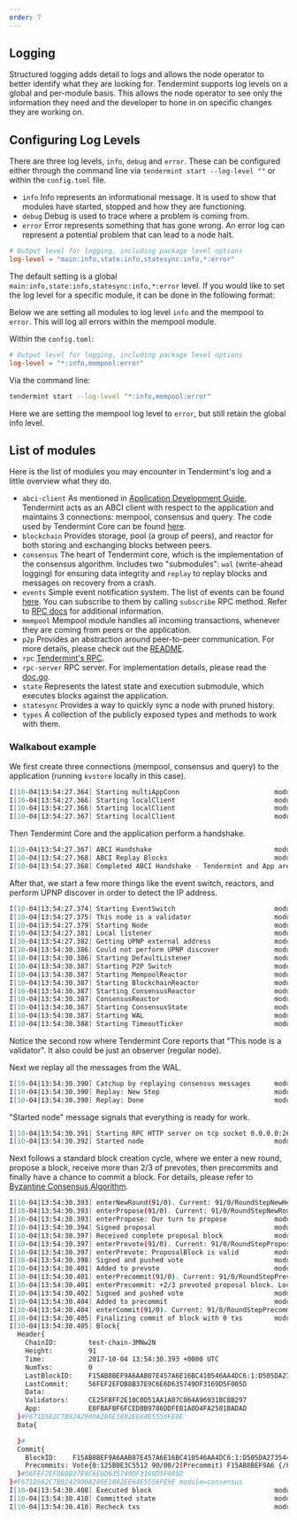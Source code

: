 ```yaml
---
order: 7
---
```


## Logging

Structured logging adds detail to logs and allows the node operator to better identify what they are looking for. Tendermint supports log levels on a global and per-module basis. This allows the node operator to see only the information they need and the developer to hone in on specific changes they are working on. 

## Configuring Log Levels


There are three log levels, `info`, `debug` and `error`. These can be configured either through the command line via  `tendermint start --log-level ""` or within the `config.toml` file.

- `info` Info represents an informational message. It is used to show that modules have started, stopped and how they are functioning.
- `debug` Debug is used to trace where a problem is coming from.
- `error` Error represents something that has gone wrong. An error log can represent a potential problem that can lead to a node halt. 

```toml
# Output level for logging, including package level options
log-level = "main:info,state:info,statesync:info,*:error"
```

The default setting is a global `main:info,state:info,statesync:info,*:error` level. If you would like to set the log level for a specific module, it can be done in the following format: 

Below we are setting all modules to log level `info` and the mempool to `error`. This will log all errors within the mempool module. 

Within the `config.toml`:

```toml
# Output level for logging, including package level options
log-level = "*:info,mempool:error"
```

Via the command line:

```sh
tendermint start --log-level "*:info,mempool:error"
```

Here we are setting the mempool log level to `error`, but still retain the global info level. 

## List of modules

Here is the list of modules you may encounter in Tendermint's log and a
little overview what they do.

- `abci-client` As mentioned in [Application Development Guide](../app-dev/app-development.md), Tendermint acts as an ABCI
  client with respect to the application and maintains 3 connections:
  mempool, consensus and query. The code used by Tendermint Core can
  be found [here](https://github.com/tendermint/tendermint/tree/master/abci/client).
- `blockchain` Provides storage, pool (a group of peers), and reactor
  for both storing and exchanging blocks between peers.
- `consensus` The heart of Tendermint core, which is the
  implementation of the consensus algorithm. Includes two
  "submodules": `wal` (write-ahead logging) for ensuring data
  integrity and `replay` to replay blocks and messages on recovery
  from a crash.
- `events` Simple event notification system. The list of events can be
  found
  [here](https://github.com/tendermint/tendermint/blob/master/types/events.go).
  You can subscribe to them by calling `subscribe` RPC method. Refer
  to [RPC docs](./rpc.md) for additional information.
- `mempool` Mempool module handles all incoming transactions, whenever
  they are coming from peers or the application.
- `p2p` Provides an abstraction around peer-to-peer communication. For
  more details, please check out the
  [README](https://github.com/tendermint/tendermint/blob/master/p2p/README.md).
- `rpc` [Tendermint's RPC](./rpc.md).
- `rpc-server` RPC server. For implementation details, please read the
  [doc.go](https://github.com/tendermint/tendermint/blob/master/rpc/jsonrpc/doc.go).
- `state` Represents the latest state and execution submodule, which
  executes blocks against the application.
- `statesync` Provides a way to quickly sync a node with pruned history.
- `types` A collection of the publicly exposed types and methods to
  work with them.


### Walkabout example

We first create three connections (mempool, consensus and query) to the
application (running `kvstore` locally in this case).

```sh
I[10-04|13:54:27.364] Starting multiAppConn                        module=proxy impl=multiAppConn
I[10-04|13:54:27.366] Starting localClient                         module=abci-client connection=query impl=localClient
I[10-04|13:54:27.366] Starting localClient                         module=abci-client connection=mempool impl=localClient
I[10-04|13:54:27.367] Starting localClient                         module=abci-client connection=consensus impl=localClient
```

Then Tendermint Core and the application perform a handshake.

```sh
I[10-04|13:54:27.367] ABCI Handshake                               module=consensus appHeight=90 appHash=E0FBAFBF6FCED8B9786DDFEB1A0D4FA2501BADAD
I[10-04|13:54:27.368] ABCI Replay Blocks                           module=consensus appHeight=90 storeHeight=90 stateHeight=90
I[10-04|13:54:27.368] Completed ABCI Handshake - Tendermint and App are synced module=consensus appHeight=90 appHash=E0FBAFBF6FCED8B9786DDFEB1A0D4FA2501BADAD
```

After that, we start a few more things like the event switch, reactors,
and perform UPNP discover in order to detect the IP address.

```sh
I[10-04|13:54:27.374] Starting EventSwitch                         module=types impl=EventSwitch
I[10-04|13:54:27.375] This node is a validator                     module=consensus
I[10-04|13:54:27.379] Starting Node                                module=main impl=Node
I[10-04|13:54:27.381] Local listener                               module=p2p ip=:: port=26656
I[10-04|13:54:27.382] Getting UPNP external address                module=p2p
I[10-04|13:54:30.386] Could not perform UPNP discover              module=p2p err="write udp4 0.0.0.0:38238->239.255.255.250:1900: i/o timeout"
I[10-04|13:54:30.386] Starting DefaultListener                     module=p2p impl=Listener(@10.0.2.15:26656)
I[10-04|13:54:30.387] Starting P2P Switch                          module=p2p impl="P2P Switch"
I[10-04|13:54:30.387] Starting MempoolReactor                      module=mempool impl=MempoolReactor
I[10-04|13:54:30.387] Starting BlockchainReactor                   module=blockchain impl=BlockchainReactor
I[10-04|13:54:30.387] Starting ConsensusReactor                    module=consensus impl=ConsensusReactor
I[10-04|13:54:30.387] ConsensusReactor                             module=consensus fastSync=false
I[10-04|13:54:30.387] Starting ConsensusState                      module=consensus impl=ConsensusState
I[10-04|13:54:30.387] Starting WAL                                 module=consensus wal=/home/vagrant/.tendermint/data/cs.wal/wal impl=WAL
I[10-04|13:54:30.388] Starting TimeoutTicker                       module=consensus impl=TimeoutTicker
```

Notice the second row where Tendermint Core reports that "This node is a
validator". It also could be just an observer (regular node).

Next we replay all the messages from the WAL.

```sh
I[10-04|13:54:30.390] Catchup by replaying consensus messages      module=consensus height=91
I[10-04|13:54:30.390] Replay: New Step                             module=consensus height=91 round=0 step=RoundStepNewHeight
I[10-04|13:54:30.390] Replay: Done                                 module=consensus
```

"Started node" message signals that everything is ready for work.

```sh
I[10-04|13:54:30.391] Starting RPC HTTP server on tcp socket 0.0.0.0:26657 module=rpc-server
I[10-04|13:54:30.392] Started node                                 module=main nodeInfo="NodeInfo{id: DF22D7C92C91082324A1312F092AA1DA197FA598DBBFB6526E, moniker: anonymous, network: test-chain-3MNw2N [remote , listen 10.0.2.15:26656], version: 0.11.0-10f361fc ([wire_version=0.6.2 p2p_version=0.5.0 consensus_version=v1/0.2.2 rpc_version=0.7.0/3 tx_index=on rpc_addr=tcp://0.0.0.0:26657])}"
```

Next follows a standard block creation cycle, where we enter a new
round, propose a block, receive more than 2/3 of prevotes, then
precommits and finally have a chance to commit a block. For details,
please refer to [Byzantine Consensus
Algorithm](https://github.com/tendermint/spec/blob/master/spec/consensus/consensus.md).

```sh
I[10-04|13:54:30.393] enterNewRound(91/0). Current: 91/0/RoundStepNewHeight module=consensus
I[10-04|13:54:30.393] enterPropose(91/0). Current: 91/0/RoundStepNewRound module=consensus
I[10-04|13:54:30.393] enterPropose: Our turn to propose            module=consensus proposer=125B0E3C5512F5C2B0E1109E31885C4511570C42 privValidator="PrivValidator{125B0E3C5512F5C2B0E1109E31885C4511570C42 LH:90, LR:0, LS:3}"
I[10-04|13:54:30.394] Signed proposal                              module=consensus height=91 round=0 proposal="Proposal{91/0 1:21B79872514F (-1,:0:000000000000) {/10EDEDD7C84E.../}}"
I[10-04|13:54:30.397] Received complete proposal block             module=consensus height=91 hash=F671D562C7B9242900A286E1882EE64E5556FE9E
I[10-04|13:54:30.397] enterPrevote(91/0). Current: 91/0/RoundStepPropose module=consensus
I[10-04|13:54:30.397] enterPrevote: ProposalBlock is valid         module=consensus height=91 round=0
I[10-04|13:54:30.398] Signed and pushed vote                       module=consensus height=91 round=0 vote="Vote{0:125B0E3C5512 91/00/1(Prevote) F671D562C7B9 {/89047FFC21D8.../}}" err=null
I[10-04|13:54:30.401] Added to prevote                             module=consensus vote="Vote{0:125B0E3C5512 91/00/1(Prevote) F671D562C7B9 {/89047FFC21D8.../}}" prevotes="VoteSet{H:91 R:0 T:1 +2/3:F671D562C7B9242900A286E1882EE64E5556FE9E:1:21B79872514F BA{1:X} map[]}"
I[10-04|13:54:30.401] enterPrecommit(91/0). Current: 91/0/RoundStepPrevote module=consensus
I[10-04|13:54:30.401] enterPrecommit: +2/3 prevoted proposal block. Locking module=consensus hash=F671D562C7B9242900A286E1882EE64E5556FE9E
I[10-04|13:54:30.402] Signed and pushed vote                       module=consensus height=91 round=0 vote="Vote{0:125B0E3C5512 91/00/2(Precommit) F671D562C7B9 {/80533478E41A.../}}" err=null
I[10-04|13:54:30.404] Added to precommit                           module=consensus vote="Vote{0:125B0E3C5512 91/00/2(Precommit) F671D562C7B9 {/80533478E41A.../}}" precommits="VoteSet{H:91 R:0 T:2 +2/3:F671D562C7B9242900A286E1882EE64E5556FE9E:1:21B79872514F BA{1:X} map[]}"
I[10-04|13:54:30.404] enterCommit(91/0). Current: 91/0/RoundStepPrecommit module=consensus
I[10-04|13:54:30.405] Finalizing commit of block with 0 txs        module=consensus height=91 hash=F671D562C7B9242900A286E1882EE64E5556FE9E root=E0FBAFBF6FCED8B9786DDFEB1A0D4FA2501BADAD
I[10-04|13:54:30.405] Block{
  Header{
    ChainID:        test-chain-3MNw2N
    Height:         91
    Time:           2017-10-04 13:54:30.393 +0000 UTC
    NumTxs:         0
    LastBlockID:    F15AB8BEF9A6AAB07E457A6E16BC410546AA4DC6:1:D505DA273544
    LastCommit:     56FEF2EFDB8B37E9C6E6D635749DF3169D5F005D
    Data:
    Validators:     CE25FBFF2E10C0D51AA1A07C064A96931BC8B297
    App:            E0FBAFBF6FCED8B9786DDFEB1A0D4FA2501BADAD
  }#F671D562C7B9242900A286E1882EE64E5556FE9E
  Data{

  }#
  Commit{
    BlockID:    F15AB8BEF9A6AAB07E457A6E16BC410546AA4DC6:1:D505DA273544
    Precommits: Vote{0:125B0E3C5512 90/00/2(Precommit) F15AB8BEF9A6 {/FE98E2B956F0.../}}
  }#56FEF2EFDB8B37E9C6E6D635749DF3169D5F005D
}#F671D562C7B9242900A286E1882EE64E5556FE9E module=consensus
I[10-04|13:54:30.408] Executed block                               module=state height=91 validTxs=0 invalidTxs=0
I[10-04|13:54:30.410] Committed state                              module=state height=91 txs=0 hash=E0FBAFBF6FCED8B9786DDFEB1A0D4FA2501BADAD
I[10-04|13:54:30.410] Recheck txs                                  module=mempool numtxs=0 height=91
```
